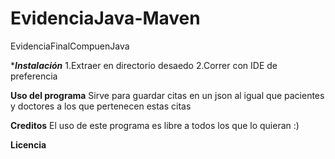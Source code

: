 # EvidenciaJava-Maven
EvidenciaFinalCompuenJava

****Instalación***
1.Extraer en directorio desaedo
2.Correr con IDE de preferencia


****Uso del programa****
Sirve para guardar  citas en un json al igual que pacientes y doctores a los que pertenecen estas citas

****Creditos****
El uso de este programa es libre a todos los que lo quieran :)

****Licencia****
